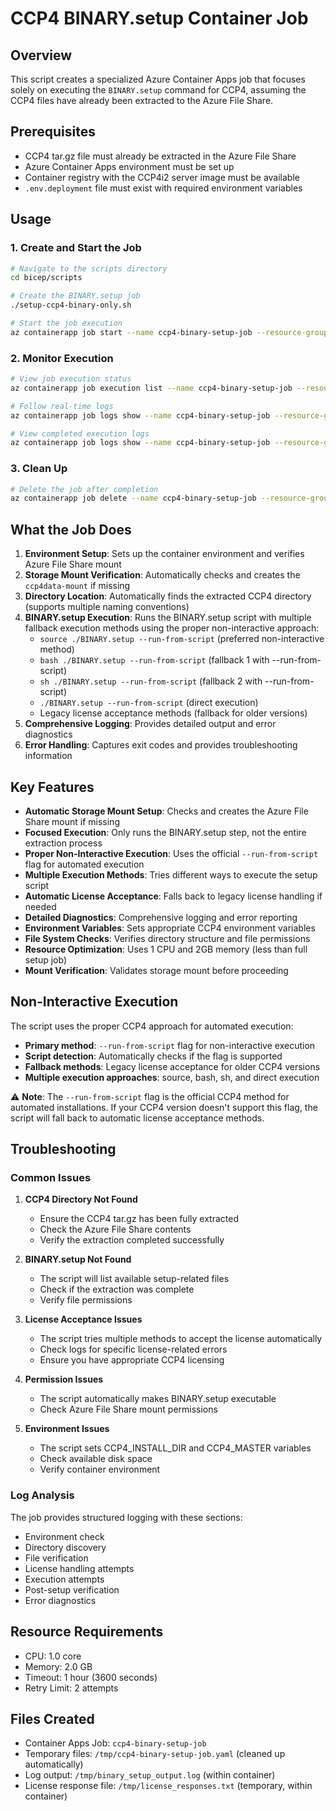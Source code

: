 # CCP4 BINARY.setup Container Job

## Overview
This script creates a specialized Azure Container Apps job that focuses solely on executing the `BINARY.setup` command for CCP4, assuming the CCP4 files have already been extracted to the Azure File Share.

## Prerequisites
- CCP4 tar.gz file must already be extracted in the Azure File Share
- Azure Container Apps environment must be set up
- Container registry with the CCP4i2 server image must be available
- `.env.deployment` file must exist with required environment variables

## Usage

### 1. Create and Start the Job
```bash
# Navigate to the scripts directory
cd bicep/scripts

# Create the BINARY.setup job
./setup-ccp4-binary-only.sh

# Start the job execution
az containerapp job start --name ccp4-binary-setup-job --resource-group $RESOURCE_GROUP
```

### 2. Monitor Execution
```bash
# View job execution status
az containerapp job execution list --name ccp4-binary-setup-job --resource-group $RESOURCE_GROUP --output table

# Follow real-time logs
az containerapp job logs show --name ccp4-binary-setup-job --resource-group $RESOURCE_GROUP --follow

# View completed execution logs
az containerapp job logs show --name ccp4-binary-setup-job --resource-group $RESOURCE_GROUP
```

### 3. Clean Up
```bash
# Delete the job after completion
az containerapp job delete --name ccp4-binary-setup-job --resource-group $RESOURCE_GROUP --yes
```

## What the Job Does

1. **Environment Setup**: Sets up the container environment and verifies Azure File Share mount
2. **Storage Mount Verification**: Automatically checks and creates the `ccp4data-mount` if missing
3. **Directory Location**: Automatically finds the extracted CCP4 directory (supports multiple naming conventions)
4. **BINARY.setup Execution**: Runs the BINARY.setup script with multiple fallback execution methods using the proper non-interactive approach:
   - `source ./BINARY.setup --run-from-script` (preferred non-interactive method)
   - `bash ./BINARY.setup --run-from-script` (fallback 1 with --run-from-script)
   - `sh ./BINARY.setup --run-from-script` (fallback 2 with --run-from-script)
   - `./BINARY.setup --run-from-script` (direct execution)
   - Legacy license acceptance methods (fallback for older versions)
5. **Comprehensive Logging**: Provides detailed output and error diagnostics
6. **Error Handling**: Captures exit codes and provides troubleshooting information

## Key Features

- **Automatic Storage Mount Setup**: Checks and creates the Azure File Share mount if missing
- **Focused Execution**: Only runs the BINARY.setup step, not the entire extraction process
- **Proper Non-Interactive Execution**: Uses the official `--run-from-script` flag for automated execution
- **Multiple Execution Methods**: Tries different ways to execute the setup script
- **Automatic License Acceptance**: Falls back to legacy license handling if needed
- **Detailed Diagnostics**: Comprehensive logging and error reporting
- **Environment Variables**: Sets appropriate CCP4 environment variables
- **File System Checks**: Verifies directory structure and file permissions
- **Resource Optimization**: Uses 1 CPU and 2GB memory (less than full setup job)
- **Mount Verification**: Validates storage mount before proceeding

## Non-Interactive Execution

The script uses the proper CCP4 approach for automated execution:
- **Primary method**: `--run-from-script` flag for non-interactive execution
- **Script detection**: Automatically checks if the flag is supported
- **Fallback methods**: Legacy license acceptance for older CCP4 versions
- **Multiple execution approaches**: source, bash, sh, and direct execution

⚠️ **Note**: The `--run-from-script` flag is the official CCP4 method for automated installations. If your CCP4 version doesn't support this flag, the script will fall back to automatic license acceptance methods.

## Troubleshooting

### Common Issues

1. **CCP4 Directory Not Found**
   - Ensure the CCP4 tar.gz has been fully extracted
   - Check the Azure File Share contents
   - Verify the extraction completed successfully

2. **BINARY.setup Not Found**
   - The script will list available setup-related files
   - Check if the extraction was complete
   - Verify file permissions

3. **License Acceptance Issues**
   - The script tries multiple methods to accept the license automatically
   - Check logs for specific license-related errors
   - Ensure you have appropriate CCP4 licensing

4. **Permission Issues**
   - The script automatically makes BINARY.setup executable
   - Check Azure File Share mount permissions

5. **Environment Issues**
   - The script sets CCP4_INSTALL_DIR and CCP4_MASTER variables
   - Check available disk space
   - Verify container environment

### Log Analysis
The job provides structured logging with these sections:
- Environment check
- Directory discovery
- File verification
- License handling attempts
- Execution attempts
- Post-setup verification
- Error diagnostics

## Resource Requirements
- CPU: 1.0 core
- Memory: 2.0 GB
- Timeout: 1 hour (3600 seconds)
- Retry Limit: 2 attempts

## Files Created
- Container Apps Job: `ccp4-binary-setup-job`
- Temporary files: `/tmp/ccp4-binary-setup-job.yaml` (cleaned up automatically)
- Log output: `/tmp/binary_setup_output.log` (within container)
- License response file: `/tmp/license_responses.txt` (temporary, within container)
